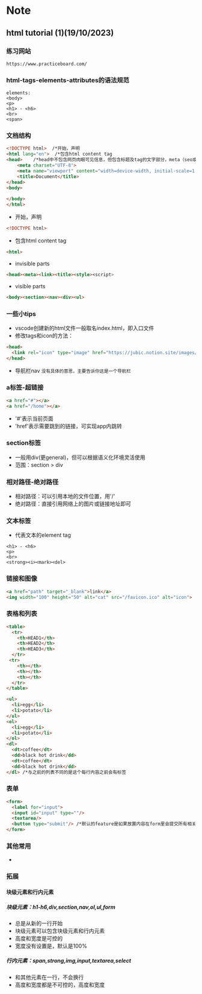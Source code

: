 # Note

## html tutorial (1)(19/10/2023)

### 练习网站
``` https://www.practiceboard.com/ ```

### html-tags-elements-attributes的语法规范
```
elements:
<body>
<p>
<h1> - <h6>
<br>
<span>
```

### 文档结构
``` html
<!DOCTYPE html>  /*开始，声明
<html lang="en">  /*包含html content tag
<head>    /*head中不包含网页肉眼可见信息，但包含标题及tag的文字部分，meta（seo或者一些其他数据），icon等元素
    <meta charset="UTF-8">
    <meta name="viewport" content="width=device-width, initial-scale=1.0">
    <title>Document</title>
</head>
<body>
    
</body>
</html>
```
- 开始，声明
``` html
<!DOCTYPE html>
```
- 包含html content tag
``` html
<html>
```
- invisible parts
``` html
<head><meta><link><title><style><script>
```
- visible parts
``` html
<body><section><nav><div><ul>
```

### 一些小tips
- vscode创建新的html文件一般取名index.html，即入口文件
- 修改tags和icon的方法：
```html
<head> 
  <link rel="icon" type="image" href="https://jubic.notion.site/images/favicon.ico">
</head>
```
- 导航栏nav
```没有具体的意思，主要告诉你这是一个导航栏```

### a标签-超链接
```html
<a href="#"></a>
<a href="/home"></a>
```

- '#'表示当前页面
- 'href'表示需要跳到的链接，可实现app内跳转

### section标签
- 一般用div(更general)，但可以根据语义化环境灵活使用
- 范围：section > div

### 相对路径-绝对路径
- 相对路径：可以引用本地的文件位置，用'/'
- 绝对路径：直接引用网络上的图片或链接地址即可

### 文本标签
- 代表文本的element tag
```
<h1> - <h6>
<p>
<br>
<strong><i><mark><del>
```

### 链接和图像
```html
<a href="path" target="_blank">link</a>
<img width="100" height="50" alt="cat" src="/favicon.ico" alt="icon">
```

### 表格和列表
```html
<table>
  <tr>
    <th>HEAD1</th>
    <th>HEAD2</th>
    <th>HEAD3</th>
  </tr>
 <tr>
    <th></th>
    <th></th>
    <th></th>
  </tr>
</table>
```
```html
<ul>
  <li>egg</li>
  <li>potato</li>
</ul>
<ol>
  <li>egg</li>
  <li>potato</li>
</ol>
<dl>
  <dt>coffee</dt>
  <dd>black hot drink</dd>
  <dt>coffee</dt>
  <dd>black hot drink</dd>
</dl> /*与之前的列表不同的是这个每行内容之前会有标签
```



### 表单
```html
<form> 
  <label for="input">
  <input id="input" type=""/>
  <textarea/>
  <button type="submit"/> /*默认的feature是如果放置内容在form里会提交所有相关内容
</form>
```

### 其他常用
-

### 拓展
#### 块级元素和行内元素
##### 块级元素：h1-h6,div,section,nav,ol,ul,form
- 总是从新的一行开始
- 块级元素可以包含块级元素和行内元素
- 高度和宽度是可控的
- 宽度没有设置是，默认是100%
##### 行内元素：span,strong,img,input,textarea,select
- 和其他元素在一行，不会换行
- 高度和宽度都是不可控的，高度和宽度


